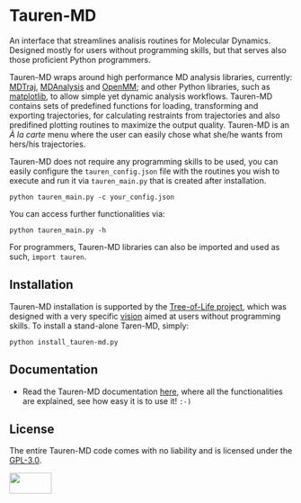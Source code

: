 # Tauren-MD

An interface that streamlines analisis routines for Molecular Dynamics. Designed mostly for users without programming skills, but that serves also those proficient Python programmers.

Tauren-MD wraps around high performance MD analysis libraries, currently: [MDTraj](https://github.com/mdtraj/mdtraj), [MDAnalysis](https://www.mdanalysis.org/) and [OpenMM](https://github.com/pandegroup/openmm); and other Python libraries, such as [matplotlib](https://matplotlib.org/), to allow simple yet dynamic analysis workflows.
Tauren-MD contains sets of predefined functions for loading, transforming and exporting trajectories, for calculating restraints from trajectories and also predifined plotting routines to maximize the output quality. Tauren-MD is an _À la carte_ menu where the user can easily chose what she/he wants from hers/his trajectories.

Tauren-MD does not require any programming skills to be used, you can easily configure the `tauren_config.json` file with the routines you wish to execute and run it via `tauren_main.py` that is created after installation.

```
python tauren_main.py -c your_config.json
```

You can access further functionalities via:

```
python tauren_main.py -h
```

For programmers, Tauren-MD libraries can also be imported and used as such, `import tauren`.

## Installation

Tauren-MD installation is supported by the [Tree-of-Life project](https://github.com/joaomcteixeira/Tree-of-Life), which was designed with a very specific [vision](https://github.com/joaomcteixeira/Tree-of-Life/blob/master/VISION.md) aimed at users without programming skills. To install a stand-alone Taren-MD, simply:

```
python install_tauren-md.py
```

## Documentation

- Read the Tauren-MD documentation [here](https://github.com/joaomcteixeira/Tauren-MD/wiki), where all the functionalities are explained, see how easy it is to use it! `:-)`

## License

The entire Tauren-MD code comes with no liability and is licensed under the [GPL-3.0](https://github.com/joaomcteixeira/Tauren-MD/blob/master/LICENSE).

<a href="https://www.gnu.org/licenses/gpl-3.0.en.html"><img src="https://upload.wikimedia.org/wikipedia/commons/thumb/9/93/GPLv3_Logo.svg/1200px-GPLv3_Logo.svg.png" width="75" height="37"></a>

